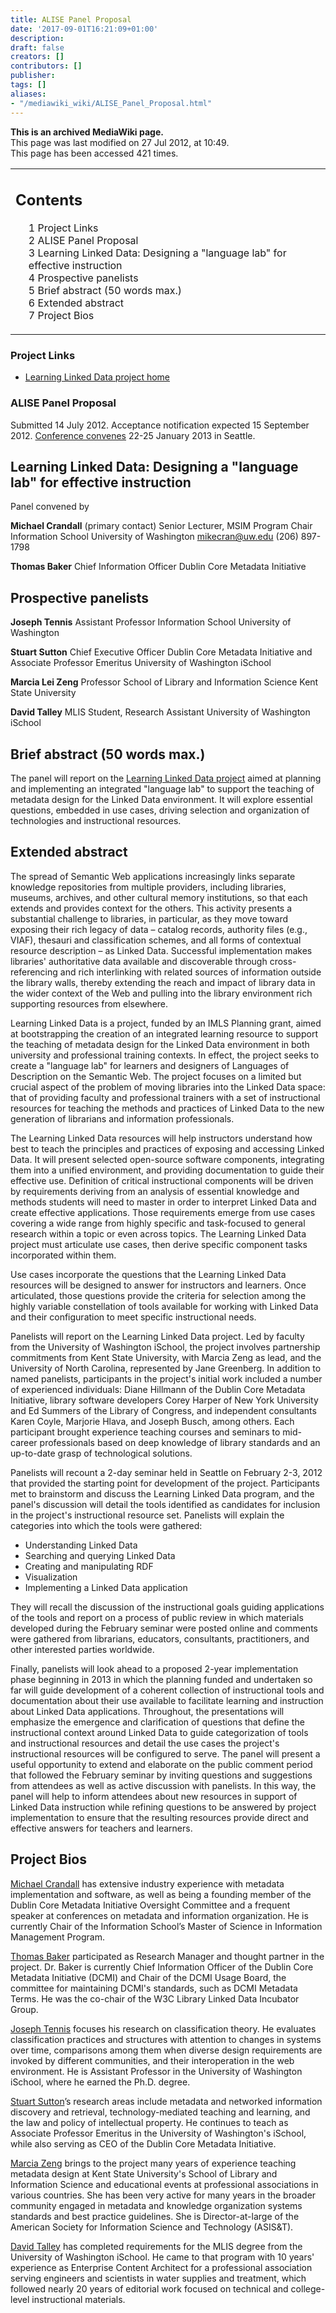 ```yaml
---
title: ALISE Panel Proposal
date: '2017-09-01T16:21:09+01:00'
description: 
draft: false
creators: []
contributors: []
publisher: 
tags: []
aliases:
- "/mediawiki_wiki/ALISE_Panel_Proposal.html"
---
```


 **This is an archived MediaWiki page.**  
This page was last modified on 27 Jul 2012, at 10:49.  
This page has been accessed 421 times.

<table id="toc" class="toc">
  <tr>
    <td>
      <div id="toctitle">
        <h2>Contents</h2>
      </div>
      <ul>
        <li class="toclevel-1 tocsection-1"><a href="#Project_Links"><span class="tocnumber">1</span> <span class="toctext">Project Links</span></a></li>
        <li class="toclevel-1 tocsection-2"><a href="#ALISE_Panel_Proposal"><span class="tocnumber">2</span> <span class="toctext">ALISE Panel Proposal</span></a></li>
        <li class="toclevel-1 tocsection-3"><a href="#Learning_Linked_Data:_Designing_a_.22language_lab.22_for_effective_instruction"><span class="tocnumber">3</span> <span class="toctext">Learning Linked Data: Designing a "language lab" for effective instruction</span></a></li>
        <li class="toclevel-1 tocsection-4"><a href="#Prospective_panelists"><span class="tocnumber">4</span> <span class="toctext">Prospective panelists</span></a></li>
        <li class="toclevel-1 tocsection-5"><a href="#Brief_abstract_.2850_words_max..29"><span class="tocnumber">5</span> <span class="toctext">Brief abstract (50 words max.)</span></a></li>
        <li class="toclevel-1 tocsection-6"><a href="#Extended_abstract"><span class="tocnumber">6</span> <span class="toctext">Extended abstract</span></a></li>
        <li class="toclevel-1 tocsection-7"><a href="#Project_Bios"><span class="tocnumber">7</span> <span class="toctext">Project Bios</span></a></li>
      </ul>
    </td>
  </tr>
</table>

### Project Links 

- [Learning Linked Data project home](/mediawiki_wiki/Learning_Linked_Data.md)

### ALISE Panel Proposal 

Submitted 14 July 2012. Acceptance notification expected 15 September 2012. [Conference convenes](http://www.alise.org/conferences) 22-25 January 2013 in Seattle.

## Learning Linked Data: Designing a "language lab" for effective instruction 

Panel convened by

**Michael Crandall** (primary contact) Senior Lecturer, MSIM Program Chair Information School University of Washington mikecran@uw.edu (206) 897-1798

**Thomas Baker** Chief Information Officer Dublin Core Metadata Initiative

## Prospective panelists 

**Joseph Tennis** Assistant Professor Information School University of Washington

**Stuart Sutton** Chief Executive Officer Dublin Core Metadata Initiative and Associate Professor Emeritus University of Washington iSchool

**Marcia Lei Zeng** Professor School of Library and Information Science Kent State University

**David Talley** MLIS Student, Research Assistant University of Washington iSchool

## Brief abstract (50 words max.) 

The panel will report on the [Learning Linked Data project](http://lld.ischool.uw.edu/wp/) aimed at planning and implementing an integrated "language lab" to support the teaching of metadata design for the Linked Data environment. It will explore essential questions, embedded in use cases, driving selection and organization of technologies and instructional resources.

## Extended abstract 

The spread of Semantic Web applications increasingly links separate knowledge repositories from multiple providers, including libraries, museums, archives, and other cultural memory institutions, so that each extends and provides context for the others. This activity presents a substantial challenge to libraries, in particular, as they move toward exposing their rich legacy of data – catalog records, authority files (e.g., VIAF), thesauri and classification schemes, and all forms of contextual resource description – as Linked Data. Successful implementation makes libraries' authoritative data available and discoverable through cross-referencing and rich interlinking with related sources of information outside the library walls, thereby extending the reach and impact of library data in the wider context of the Web and pulling into the library environment rich supporting resources from elsewhere.

Learning Linked Data is a project, funded by an IMLS Planning grant, aimed at bootstrapping the creation of an integrated learning resource to support the teaching of metadata design for the Linked Data environment in both university and professional training contexts. In effect, the project seeks to create a "language lab" for learners and designers of Languages of Description on the Semantic Web. The project focuses on a limited but crucial aspect of the problem of moving libraries into the Linked Data space: that of providing faculty and professional trainers with a set of instructional resources for teaching the methods and practices of Linked Data to the new generation of librarians and information professionals.

The Learning Linked Data resources will help instructors understand how best to teach the principles and practices of exposing and accessing Linked Data. It will present selected open-source software components, integrating them into a unified environment, and providing documentation to guide their effective use. Definition of critical instructional components will be driven by requirements deriving from an analysis of essential knowledge and methods students will need to master in order to interpret Linked Data and create effective applications. Those requirements emerge from use cases covering a wide range from highly specific and task-focused to general research within a topic or even across topics. The Learning Linked Data project must articulate use cases, then derive specific component tasks incorporated within them.

Use cases incorporate the questions that the Learning Linked Data resources will be designed to answer for instructors and learners. Once articulated, those questions provide the criteria for selection among the highly variable constellation of tools available for working with Linked Data and their configuration to meet specific instructional needs.

Panelists will report on the Learning Linked Data project. Led by faculty from the University of Washington iSchool, the project involves partnership commitments from Kent State University, with Marcia Zeng as lead, and the University of North Carolina, represented by Jane Greenberg. In addition to named panelists, participants in the project's initial work included a number of experienced individuals: Diane Hillmann of the Dublin Core Metadata Initiative, library software developers Corey Harper of New York University and Ed Summers of the Library of Congress, and independent consultants Karen Coyle, Marjorie Hlava, and Joseph Busch, among others. Each participant brought experience teaching courses and seminars to mid-career professionals based on deep knowledge of library standards and an up-to-date grasp of technological solutions.

Panelists will recount a 2-day seminar held in Seattle on February 2-3, 2012 that provided the starting point for development of the project. Participants met to brainstorm and discuss the Learning Linked Data program, and the panel's discussion will detail the tools identified as candidates for inclusion in the project's instructional resource set. Panelists will explain the categories into which the tools were gathered:

- Understanding Linked Data
- Searching and querying Linked Data
- Creating and manipulating RDF
- Visualization
- Implementing a Linked Data application

They will recall the discussion of the instructional goals guiding applications of the tools and report on a process of public review in which materials developed during the February seminar were posted online and comments were gathered from librarians, educators, consultants, practitioners, and other interested parties worldwide.

Finally, panelists will look ahead to a proposed 2-year implementation phase beginning in 2013 in which the planning funded and undertaken so far will guide development of a coherent collection of instructional tools and documentation about their use available to facilitate learning and instruction about Linked Data applications. Throughout, the presentations will emphasize the emergence and clarification of questions that define the instructional context around Linked Data to guide categorization of tools and instructional resources and detail the use cases the project's instructional resources will be configured to serve. The panel will present a useful opportunity to extend and elaborate on the public comment period that followed the February seminar by inviting questions and suggestions from attendees as well as active discussion with panelists. In this way, the panel will help to inform attendees about new resources in support of Linked Data instruction while refining questions to be answered by project implementation to ensure that the resulting resources provide direct and effective answers for teachers and learners.

## Project Bios 

[Michael Crandall](http://ischool.uw.edu/faculty/mikecran) has extensive industry experience with metadata implementation and software, as well as being a founding member of the Dublin Core Metadata Initiative Oversight Committee and a frequent speaker at conferences on metadata and information organization. He is currently Chair of the Information School’s Master of Science in Information Management Program.

[Thomas Baker](http://dublincore.org/about/executive/#baker) participated as Research Manager and thought partner in the project. Dr. Baker is currently Chief Information Officer of the Dublin Core Metadata Initiative (DCMI) and Chair of the DCMI Usage Board, the committee for maintaining DCMI's standards, such as DCMI Metadata Terms. He was the co-chair of the W3C Library Linked Data Incubator Group.

[Joseph Tennis](http://ischool.uw.edu/faculty/jtennis) focuses his research on classification theory. He evaluates classification practices and structures with attention to changes in systems over time, comparisons among them when diverse design requirements are invoked by different communities, and their interoperation in the web environment. He is Assistant Professor in the University of Washington iSchool, where he earned the Ph.D. degree.

[Stuart Sutton](http://ischool.uw.edu/faculty/sasutton)’s research areas include metadata and networked information discovery and retrieval, technology-mediated teaching and learning, and the law and policy of intellectual property. He continues to teach as Associate Professor Emeritus in the University of Washington's iSchool, while also serving as CEO of the Dublin Core Metadata Initiative.

[Marcia Zeng](http://faculty-l.slis.kent.edu/~mzeng/) brings to the project many years of experience teaching metadata design at Kent State University's School of Library and Information Science and educational events at professional associations in various countries. She has been very active for many years in the broader community engaged in metadata and knowledge organization systems standards and best practice guidelines. She is Director-at-large of the American Society for Information Science and Technology (ASIS&T).

[David Talley](http://www.preciserecall.com/lisprofession/) has completed requirements for the MLIS degree from the University of Washington iSchool. He came to that program with 10 years' experience as Enterprise Content Architect for a professional association serving engineers and scientists in water supplies and treatment, which followed nearly 20 years of editorial work focused on technical and college-level instructional materials.

